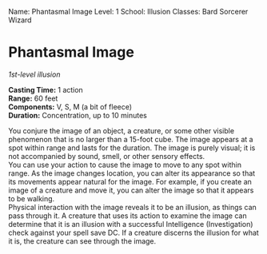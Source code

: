 Name: Phantasmal Image
Level: 1
School: Illusion
Classes: Bard
         Sorcerer
         Wizard

# Phantasmal Image 
_1st-level illusion_ 

**Casting Time:** 1 action    
**Range:** 60 feet    
**Components:** V, S, M (a bit of fleece)    
**Duration:** Concentration, up to 10 minutes 

You conjure the image of an object, a creature, or some other visible phenomenon that is no larger than a 15-foot cube. The image appears at a spot within range and lasts for the duration. The image is purely visual; it is not accompanied by sound, smell, or other sensory effects.    
You can use your action to cause the image to move to any spot within range. As the image changes location, you can alter its appearance so that its movements appear natural for the image. For example, if you create an image of a creature and move it, you can alter the image so that it appears to be walking.    
Physical interaction with the image reveals it to be an illusion, as things can pass through it. A creature that uses its action to examine the image can determine that it is an illusion with a successful Intelligence (Investigation) check against your spell save DC. If a creature discerns the illusion for what it is, the creature can see through the image.
